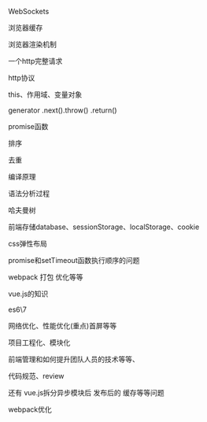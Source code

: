 WebSockets

浏览器缓存

浏览器渲染机制

一个http完整请求 

http协议

this、作用域、变量对象

generator .next().throw() .return()

promise函数

排序

去重

编译原理

语法分析过程

哈夫曼树

前端存储database、sessionStorage、localStorage、cookie

css弹性布局

promise和setTimeout函数执行顺序的问题

webpack 打包 优化等等

vue.js的知识

es6\7

网络优化、性能优化(重点)首屏等等

项目工程化、模块化

前端管理和如何提升团队人员的技术等等、

代码规范、review

还有 vue.js拆分异步模块后 发布后的 缓存等等问题 

webpack优化

